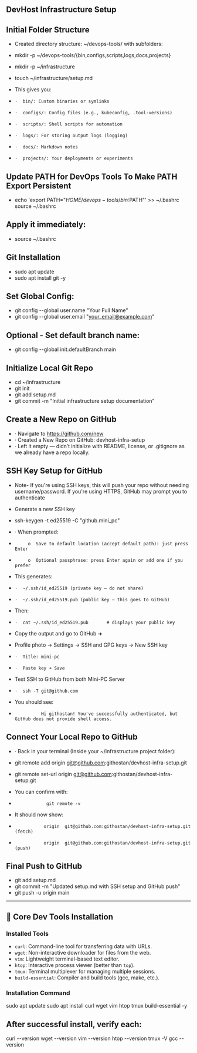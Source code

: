 ## DevHost Infrastructure Setup

## Initial Folder Structure 
- Created directory structure:  ~/devops-tools/ with subfolders: 
- mkdir -p ~/devops-tools/{bin,configs,scripts,logs,docs,projects}
- mkdir -p ~/infrastructure
- touch ~/infrastructure/setup.md

- This gives you:
-     ·  bin/: Custom binaries or symlinks
-     ·  configs/: Config files (e.g., kubeconfig, .tool-versions)
-     ·  scripts/: Shell scripts for automation
-     ·  logs/: For storing output logs (logging)
-     ·  docs/: Markdown notes
-     ·  projects/: Your deployments or experiments

##  Update PATH for DevOps Tools To Make PATH Export Persistent
- echo 'export PATH="$HOME/devops-tools/bin:$PATH"' >> ~/.bashrc 
source ~/.bashrc

## Apply it immediately:
- source ~/.bashrc

## Git Installation
- sudo apt update
- sudo apt install git -y

## Set Global Config:
- git config --global user.name "Your Full Name"
- git config --global user.email "your_email@example.com"

## Optional - Set default branch name:
- git config --global init.defaultBranch main

## Initialize Local Git Repo
- cd ~/infrastructure
- git init
- git add setup.md
- git commit -m "Initial infrastructure setup documentation"

## Create a New Repo on GitHub
- ·  Navigate to https://github.com/new
- ·  Created a New Repo on GitHub: devhost-infra-setup 
- ·  Left it empty — didn’t initialize with README, license, or .gitignore as we already have a repo locally.

## SSH Key Setup for GitHub
- Note- If you're using SSH keys, this will push your repo without needing username/password. If you're using HTTPS, GitHub may prompt you to authenticate

- Generate a new SSH key
- ssh-keygen -t ed25519 -C "github.mini_pc"

- ·  When prompted:
-          o  Save to default location (accept default path): just press Enter
-          o  Optional passphrase: press Enter again or add one if you prefer
- This generates:
-     ·  ~/.ssh/id_ed25519 (private key — do not share)
-     ·  ~/.ssh/id_ed25519.pub (public key — this goes to GitHub)
- Then:
-     ·  cat ~/.ssh/id_ed25519.pub       # displays your public key

- Copy the output and go to GitHub ➜
- Profile photo → Settings → SSH and GPG keys → New SSH key
-     ·  Title: mini-pc
-     ·  Paste key ➜ Save

- Test SSH to GitHub from both Mini-PC Server
-     ·  ssh -T git@github.com

- You should see:
-               Hi githostan! You've successfully authenticated, but GitHub does not provide shell access.

## Connect Your Local Repo to GitHub
- ·  Back in your terminal (Inside your ~/infrastructure project folder):
- git remote add origin git@github.com:githostan/devhost-infra-setup.git
- git remote set-url origin git@github.com:githostan/devhost-infra-setup.git

- You can confirm with:
-                 git remote -v

- It should now show:
-                origin  git@github.com:githostan/devhost-infra-setup.git (fetch)
-                origin  git@github.com:githostan/devhost-infra-setup.git (push)

## Final Push to GitHub
- git add setup.md
- git commit -m "Updated setup.md with SSH setup and GitHub push"
- git push -u origin main

---

## 🧰 Core Dev Tools Installation

### Installed Tools
- `curl`: Command-line tool for transferring data with URLs.
- `wget`: Non-interactive downloader for files from the web.
- `vim`: Lightweight terminal-based text editor.
- `htop`: Interactive process viewer (better than `top`).
- `tmux`: Terminal multiplexer for managing multiple sessions.
- `build-essential`: Compiler and build tools (gcc, make, etc.).

### Installation Command
sudo apt update
sudo apt install curl wget vim htop tmux build-essential -y

## After successful install, verify each:
curl --version
wget --version
vim --version
htop --version
tmux -V
gcc --version


